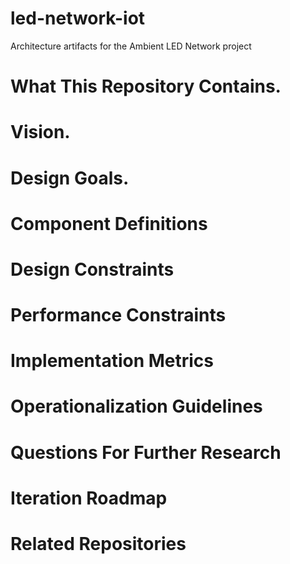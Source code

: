 # led-network-iot
Architecture artifacts for the Ambient LED Network project

# What This Repository Contains.


# Vision.


# Design Goals.


# Component Definitions



# Design Constraints



# Performance Constraints



# Implementation Metrics


# Operationalization Guidelines

# Questions For Further Research

# Iteration Roadmap

# Related Repositories


